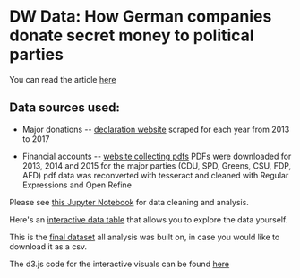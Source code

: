 # DW Data: How German companies donate secret money to political parties 

You can read the article [here](http://www.dw.com/en/dw-exclusive-how-german-companies-donate-secret-money-to-political-parties/a-40610200)


## Data sources used:

* Major donations -- [declaration website](https://www.bundestag.de/parlament/praesidium/parteienfinanzierung/fundstellen50000) scraped for each year from 2013 to 2017

* Financial accounts -- [website collecting pdfs](https://www.bundestag.de/parlament/praesidium/parteienfinanzierung/rechenschaftsberichte/) PDFs were downloaded for 2013, 2014 and 2015 for the major parties (CDU, SPD, Greens, CSU, FDP, AFD) pdf data was reconverted with tesseract and cleaned with Regular Expressions and Open Refine 

Please see [this Jupyter Notebook](https://github.com/gcgruen/DW_Data-DonationsToGermanParties/blob/master/Parteispenden.ipynb) for data cleaning and analysis.

Here's an [interactive data table](https://gcgruen.github.io/datatable-party-donations/) that allows you to explore the data yourself.

This is the [final dataset](https://github.com/gcgruen/DW_Data-DonationsToGermanParties/blob/master/data/ALL-DONATION-DATA-COMPILED.csv) all analysis was built on, in case you would like to download it as a csv.

The d3.js code for the interactive visuals can be found [here](https://github.com/gcgruen/DW_Data-DonationsToGermanParties/tree/master/interactive_visuals_EN_Desktop)